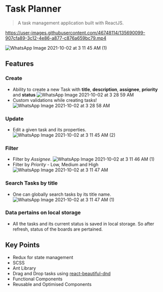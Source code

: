 # Task Planner

> A task management application built with ReactJS.


https://user-images.githubusercontent.com/46748114/135690099-907cfa89-3c12-4e86-a877-c876a659bc79.mp4

![WhatsApp Image 2021-10-02 at 3 11 45 AM (1)](https://user-images.githubusercontent.com/46748114/135690138-195f6314-9dfc-4e01-9863-cf3ee581b176.jpeg)


## Features

### Create
- Ability to create a new Task with **title**, **description**, **assignee**, **priority** and **status**
![WhatsApp Image 2021-10-02 at 3 28 59 AM](https://user-images.githubusercontent.com/46748114/135690603-767ae940-81f7-4d93-a176-0ed993d8a3c3.jpeg)
- Custom validations while creating tasks!
![WhatsApp Image 2021-10-02 at 3 28 58 AM](https://user-images.githubusercontent.com/46748114/135690598-3aacb4a5-8161-4650-9deb-61365855a74d.jpeg)


### Update
- Edit a given task and its properties.
![WhatsApp Image 2021-10-02 at 3 11 45 AM (2)](https://user-images.githubusercontent.com/46748114/135690192-6991120a-765d-43ae-aceb-60389421b099.jpeg)

  
### Filter
  - Filter by *Assignee*.
  ![WhatsApp Image 2021-10-02 at 3 11 46 AM (1)](https://user-images.githubusercontent.com/46748114/135690264-a82e3663-41dc-4ac2-bd12-60db6d6d28e5.jpeg)
  - Filter by *Priority* - Low, Medium and High
![WhatsApp Image 2021-10-02 at 3 11 47 AM](https://user-images.githubusercontent.com/46748114/135690266-6ad55f3a-1ea0-43e3-9485-fa6fbeab30f8.jpeg)

    
### Search Tasks by title 
- One can globally search tasks by its title name.
![WhatsApp Image 2021-10-02 at 3 11 47 AM (1)](https://user-images.githubusercontent.com/46748114/135690286-f336e097-c004-4811-8a70-eb8a4febe907.jpeg)


### Data pertains on local storage
- All the tasks and its current status is saved in local storage. So after refresh, status of the boards are pertained.
  
## Key Points
- Redux for state management
- SCSS
- Ant Library
- Drag and Drop tasks using [react-beautiful-dnd](https://www.npmjs.com/package/react-beautiful-dnd)
- Functional Components
- Reusable and Optimised Components
